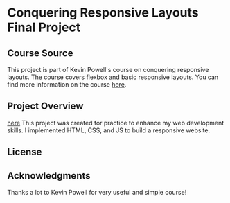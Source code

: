 # Conquering Responsive Layouts Final Project

## Course Source

This project is part of Kevin Powell's course on conquering responsive layouts. The course covers flexbox and basic responsive layouts. 
You can find more information on the course [here](https://courses.kevinpowell.co/view/courses/conquering-responsive-layouts/).

## Project Overview

[here](https://courses.kevinpowell.co/view/courses/conquering-responsive-layouts/](https://atosacik.github.io/Conquering-Responsive-Layouts---Final-project/))
This project was created for practice to enhance my web development skills. I implemented HTML, CSS, and JS to build a responsive website.

## License

## Acknowledgments

Thanks a lot to Kevin Powell for very useful and simple course!
